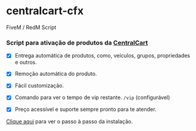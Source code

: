 # centralcart-cfx
FiveM / RedM Script

### **Script para ativação de produtos da [CentralCart](https://centralcart.com.br)**

- [x] Entrega automática de produtos, como, veículos, grupos, propriedades e outros.
- [x] Remoção automática do produto. 
- [x] Fácil customização.
- [x] Comando para ver o tempo de vip restante. `/vip` (configurável)
- [x] Preço acessível e suporte sempre pronto para te atender. 


[Clique aqui](https://docs.centralcart.com.br/fivem/instalacao) para ver o passo à passo da instalação.
